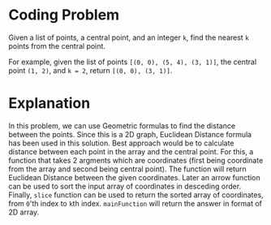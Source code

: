 # Coding Problem

Given a list of points, a central point, and an integer `k`, find the nearest `k` points from the central point.

For example, given the list of points `[(0, 0), (5, 4), (3, 1)]`, the central point `(1, 2)`, and `k = 2`, return `[(0, 0), (3, 1)]`.

# Explanation

In this problem, we can use Geometric formulas to find the distance between the points. Since this is a 2D graph, Euclidean Distance formula has been used in this solution. Best approach would be to calculate distance between each point in the array and the central point. For this, a function that takes 2 argments which are coordinates (first being coordinate from the array and second being central point). The function will return Euclidean Distance between the given coordinates. Later an arrow function can be used to sort the input array of coordinates in desceding order. Finally, `slice` function can be used to return the sorted array of coordinates, from `0`'th index to `k`th index. `mainFunction` will return the answer in format of 2D array.
 